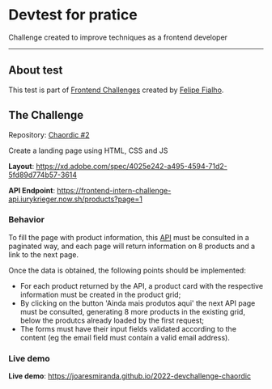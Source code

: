 # Devtest for pratice

Challenge created to improve techniques as a frontend developer

---

## About test

This test is part of [Frontend Challenges](https://github.com/felipefialho/frontend-challenges) created by [Felipe Fialho](https://github.com/felipefialho).

## The Challenge

Repository: [Chaordic #2](https://github.com/chaordic/frontend-developer-challenge)

Create a landing page using HTML, CSS and JS

**Layout**: https://xd.adobe.com/spec/4025e242-a495-4594-71d2-5fd89d774b57-3614

**API Endpoint**: https://frontend-intern-challenge-api.iurykrieger.now.sh/products?page=1

### Behavior

To fill the page with product information, this [API](https://frontend-intern-challenge-api.iurykrieger.now.sh/products?page=1) must be consulted in a paginated way, and each page will return information on 8 products and a link to the next page.

Once the data is obtained, the following points should be implemented:

- For each product returned by the API, a product card with the respective information must be created in the product grid;
- By clicking on the button 'Ainda mais produtos aqui' the next API page must be consulted, generating 8 more products in the existing grid, below the produtcs already loaded by the first request;
- The forms must have their input fields validated according to the content (eg the email field must contain a valid email address).

### Live demo

**Live demo**: https://joaresmiranda.github.io/2022-devchallenge-chaordic
